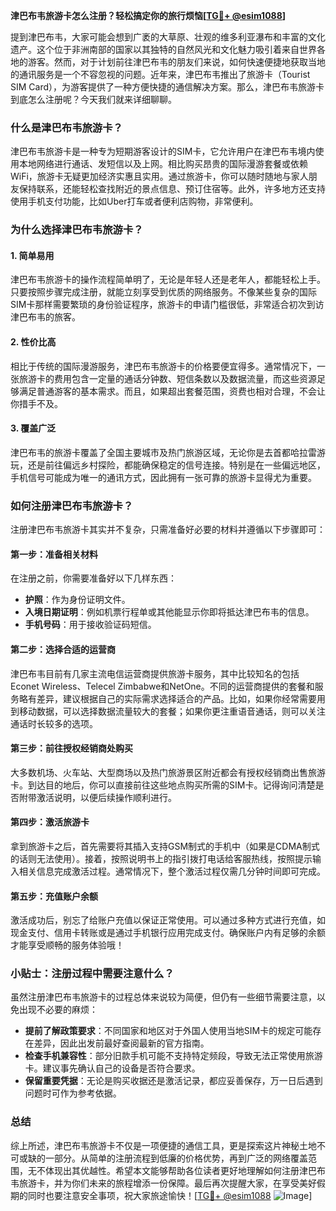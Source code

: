 **津巴布韦旅游卡怎么注册？轻松搞定你的旅行烦恼[[TG💪+ @esim1088](https://t.me/s/esim1088)]**

提到津巴布韦，大家可能会想到广袤的大草原、壮观的维多利亚瀑布和丰富的文化遗产。这个位于非洲南部的国家以其独特的自然风光和文化魅力吸引着来自世界各地的游客。然而，对于计划前往津巴布韦的朋友们来说，如何快速便捷地获取当地的通讯服务是一个不容忽视的问题。近年来，津巴布韦推出了旅游卡（Tourist SIM Card），为游客提供了一种方便快捷的通信解决方案。那么，津巴布韦旅游卡到底怎么注册呢？今天我们就来详细聊聊。

### **什么是津巴布韦旅游卡？**
津巴布韦旅游卡是一种专为短期游客设计的SIM卡，它允许用户在津巴布韦境内使用本地网络进行通话、发短信以及上网。相比购买昂贵的国际漫游套餐或依赖WiFi，旅游卡无疑更加经济实惠且实用。通过旅游卡，你可以随时随地与家人朋友保持联系，还能轻松查找附近的景点信息、预订住宿等。此外，许多地方还支持使用手机支付功能，比如Uber打车或者便利店购物，非常便利。

### **为什么选择津巴布韦旅游卡？**
#### **1. 简单易用**
津巴布韦旅游卡的操作流程简单明了，无论是年轻人还是老年人，都能轻松上手。只要按照步骤完成注册，就能立刻享受到优质的网络服务。不像某些复杂的国际SIM卡那样需要繁琐的身份验证程序，旅游卡的申请门槛很低，非常适合初次到访津巴布韦的旅客。

#### **2. 性价比高**
相比于传统的国际漫游服务，津巴布韦旅游卡的价格要便宜得多。通常情况下，一张旅游卡的费用包含一定量的通话分钟数、短信条数以及数据流量，而这些资源足够满足普通游客的基本需求。而且，如果超出套餐范围，资费也相对合理，不会让你措手不及。

#### **3. 覆盖广泛**
津巴布韦的旅游卡覆盖了全国主要城市及热门旅游区域，无论你是去首都哈拉雷游玩，还是前往偏远乡村探险，都能确保稳定的信号连接。特别是在一些偏远地区，手机信号可能成为唯一的通讯方式，因此拥有一张可靠的旅游卡显得尤为重要。

### **如何注册津巴布韦旅游卡？**
注册津巴布韦旅游卡其实并不复杂，只需准备好必要的材料并遵循以下步骤即可：

#### **第一步：准备相关材料**
在注册之前，你需要准备好以下几样东西：
- **护照**：作为身份证明文件。
- **入境日期证明**：例如机票行程单或其他能显示你即将抵达津巴布韦的信息。
- **手机号码**：用于接收验证码短信。

#### **第二步：选择合适的运营商**
津巴布韦目前有几家主流电信运营商提供旅游卡服务，其中比较知名的包括Econet Wireless、Telecel Zimbabwe和NetOne。不同的运营商提供的套餐和服务略有差异，建议根据自己的实际需求选择适合的产品。比如，如果你经常需要用到移动数据，可以选择数据流量较大的套餐；如果你更注重语音通话，则可以关注通话时长较多的选项。

#### **第三步：前往授权经销商处购买**
大多数机场、火车站、大型商场以及热门旅游景区附近都会有授权经销商出售旅游卡。到达目的地后，你可以直接前往这些地点购买所需的SIM卡。记得询问清楚是否附带激活说明，以便后续操作顺利进行。

#### **第四步：激活旅游卡**
拿到旅游卡之后，首先需要将其插入支持GSM制式的手机中（如果是CDMA制式的话则无法使用）。接着，按照说明书上的指引拨打电话给客服热线，按照提示输入相关信息完成激活过程。通常情况下，整个激活过程仅需几分钟时间即可完成。

#### **第五步：充值账户余额**
激活成功后，别忘了给账户充值以保证正常使用。可以通过多种方式进行充值，如现金支付、信用卡转账或是通过手机银行应用完成支付。确保账户内有足够的余额才能享受顺畅的服务体验哦！

### **小贴士：注册过程中需要注意什么？**
虽然注册津巴布韦旅游卡的过程总体来说较为简便，但仍有一些细节需要注意，以免出现不必要的麻烦：
- **提前了解政策要求**：不同国家和地区对于外国人使用当地SIM卡的规定可能存在差异，因此出发前最好查阅最新的官方指南。
- **检查手机兼容性**：部分旧款手机可能不支持特定频段，导致无法正常使用旅游卡。建议事先确认自己的设备是否符合要求。
- **保留重要凭据**：无论是购买收据还是激活记录，都应妥善保存，万一日后遇到问题时可作为参考依据。

### **总结**
综上所述，津巴布韦旅游卡不仅是一项便捷的通信工具，更是探索这片神秘土地不可或缺的一部分。从简单的注册流程到低廉的价格优势，再到广泛的网络覆盖范围，无不体现出其优越性。希望本文能够帮助各位读者更好地理解如何注册津巴布韦旅游卡，并为你们未来的旅程增添一份保障。最后再次提醒大家，在享受美好假期的同时也要注意安全事项，祝大家旅途愉快！[[TG💪+ @esim1088](https://t.me/s/esim1088) ![Image](https://i.postimg.cc/4NQfJmqS/Snipaste-2025-05-13-00-14-12.png)]